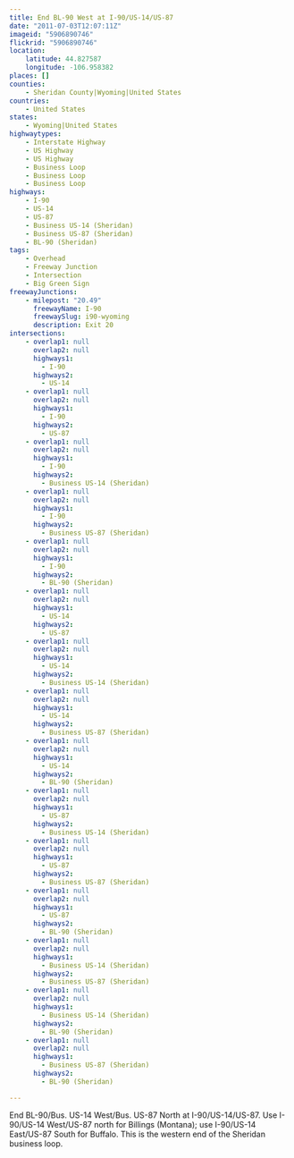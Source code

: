 ```yaml
---
title: End BL-90 West at I-90/US-14/US-87
date: "2011-07-03T12:07:11Z"
imageid: "5906890746"
flickrid: "5906890746"
location:
    latitude: 44.827587
    longitude: -106.958382
places: []
counties:
    - Sheridan County|Wyoming|United States
countries:
    - United States
states:
    - Wyoming|United States
highwaytypes:
    - Interstate Highway
    - US Highway
    - US Highway
    - Business Loop
    - Business Loop
    - Business Loop
highways:
    - I-90
    - US-14
    - US-87
    - Business US-14 (Sheridan)
    - Business US-87 (Sheridan)
    - BL-90 (Sheridan)
tags:
    - Overhead
    - Freeway Junction
    - Intersection
    - Big Green Sign
freewayJunctions:
    - milepost: "20.49"
      freewayName: I-90
      freewaySlug: i90-wyoming
      description: Exit 20
intersections:
    - overlap1: null
      overlap2: null
      highways1:
        - I-90
      highways2:
        - US-14
    - overlap1: null
      overlap2: null
      highways1:
        - I-90
      highways2:
        - US-87
    - overlap1: null
      overlap2: null
      highways1:
        - I-90
      highways2:
        - Business US-14 (Sheridan)
    - overlap1: null
      overlap2: null
      highways1:
        - I-90
      highways2:
        - Business US-87 (Sheridan)
    - overlap1: null
      overlap2: null
      highways1:
        - I-90
      highways2:
        - BL-90 (Sheridan)
    - overlap1: null
      overlap2: null
      highways1:
        - US-14
      highways2:
        - US-87
    - overlap1: null
      overlap2: null
      highways1:
        - US-14
      highways2:
        - Business US-14 (Sheridan)
    - overlap1: null
      overlap2: null
      highways1:
        - US-14
      highways2:
        - Business US-87 (Sheridan)
    - overlap1: null
      overlap2: null
      highways1:
        - US-14
      highways2:
        - BL-90 (Sheridan)
    - overlap1: null
      overlap2: null
      highways1:
        - US-87
      highways2:
        - Business US-14 (Sheridan)
    - overlap1: null
      overlap2: null
      highways1:
        - US-87
      highways2:
        - Business US-87 (Sheridan)
    - overlap1: null
      overlap2: null
      highways1:
        - US-87
      highways2:
        - BL-90 (Sheridan)
    - overlap1: null
      overlap2: null
      highways1:
        - Business US-14 (Sheridan)
      highways2:
        - Business US-87 (Sheridan)
    - overlap1: null
      overlap2: null
      highways1:
        - Business US-14 (Sheridan)
      highways2:
        - BL-90 (Sheridan)
    - overlap1: null
      overlap2: null
      highways1:
        - Business US-87 (Sheridan)
      highways2:
        - BL-90 (Sheridan)

---
```

End BL-90/Bus. US-14 West/Bus. US-87 North at I-90/US-14/US-87.  Use I-90/US-14 West/US-87 north for Billings (Montana); use I-90/US-14 East/US-87 South for Buffalo.  This is the western end of the Sheridan business loop.